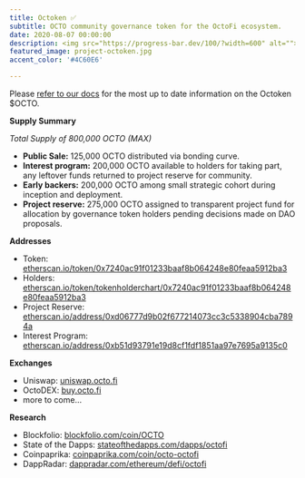 ```yaml
---
title: Octoken ✅
subtitle: OCTO community governance token for the OctoFi ecosystem.
date: 2020-08-07 00:00:00
description: <img src="https://progress-bar.dev/100/?width=600" alt=""><br>A public sale allocation of 125,000 OCTO governance tokens were distributed via bonding curve.
featured_image: project-octoken.jpg
accent_color: '#4C60E6'

---
```


Please [refer to our docs](https://docs.octo.fi/docs/octoken/) for the most up to date information on the Octoken $OCTO.

**Supply Summary**

*Total Supply of 800,000 OCTO (MAX)*

- **Public Sale:** 125,000 OCTO distributed via bonding curve.
- **Interest program:** 200,000 OCTO available to holders for taking part, any leftover funds returned to project reserve for community.
- **Early backers:** 200,000 OCTO among small strategic cohort during inception and deployment.
- **Project reserve:** 275,000 OCTO assigned to transparent project fund for allocation by governance token holders pending decisions made on DAO proposals.

**Addresses**

- Token: [etherscan.io/token/0x7240ac91f01233baaf8b064248e80feaa5912ba3](https://etherscan.io/token/0x7240ac91f01233baaf8b064248e80feaa5912ba3)
- Holders: [etherscan.io/token/tokenholderchart/0x7240ac91f01233baaf8b064248e80feaa5912ba3](https://etherscan.io/token/tokenholderchart/0x7240ac91f01233baaf8b064248e80feaa5912ba3)
- Project Reserve: [etherscan.io/address/0xd06777d9b02f677214073cc3c5338904cba7894a](https://etherscan.io/address/0xd06777d9b02f677214073cc3c5338904cba7894a)
- Interest Program: [etherscan.io/address/0xb51d93791e19d8cf1fdf1851aa97e7695a9135c0](https://etherscan.io/address/0xb51d93791e19d8cf1fdf1851aa97e7695a9135c0)

**Exchanges**

- Uniswap: [uniswap.octo.fi](https://uniswap.octo.fi)
- OctoDEX: [buy.octo.fi](https://buy.octo.fi)
- more to come...

**Research**

- Blockfolio: [blockfolio.com/coin/OCTO](https://blockfolio.com/coin/OCTO)
- State of the Dapps: [stateofthedapps.com/dapps/octofi](https://www.stateofthedapps.com/dapps/octofi)
- Coinpaprika: [coinpaprika.com/coin/octo-octofi](https://coinpaprika.com/coin/octo-octofi/)
- DappRadar: [dappradar.com/ethereum/defi/octofi](https://dappradar.com/ethereum/defi/octofi)
